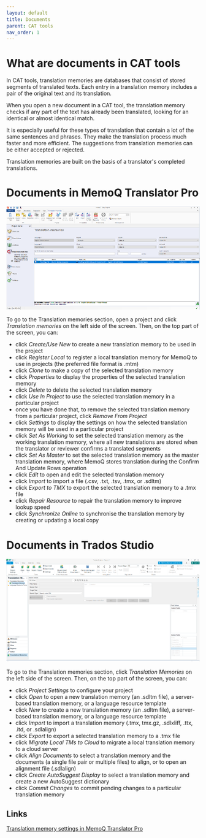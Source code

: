 ```yaml
---
layout: default
title: Documents
parent: CAT tools
nav_order: 1
---
```


# **What are documents in CAT tools**

In CAT tools, translation memories are databases that consist of stored segments of translated texts. Each entry in a translation memory includes a pair of the original text and its translation.

When you open a new document in a CAT tool, the translation memory checks if any part of the text has already been translated, looking for an identical or almost identical match.

It is especially useful for these types of translation that contain a lot of the same sentences and phrases. They make the translation process much faster and more efficient. The suggestions from translation memories can be either accepted or rejected.

Translation memories are built on the basis of a translator's completed translations.

# **Documents in MemoQ Translator Pro**

![](../../assets/images/Picture28.png)

To go to the Translation memories section, open a project and click *Translation memories* on the left side of the screen. Then, on the top part of the screen, you can:

- click *Create/Use New* to create a new translation memory to be used in the project 
- click *Register Local* to register a local translation memory for MemoQ to use in projects (the preferred file format is .mtm)
- click *Clone* to make a copy of the selected translation memory
- click *Properties* to display the properties of the selected translation memory
- click *Delete* to delete the selected translation memory
- click *Use In Project* to use the selected translation memory in a particular project
- once you have done that, to remove the selected translation memory from a particular project, click *Remove From Project*
- click *Settings* to display the settings on how the selected translation memory will be used in a particular project
- click *Set As Working* to set the selected translation memory as the working translation memory, where all new translations are stored when the translator or reviewer confirms a translated segments
- click *Set As Master* to set the selected translation memory as the master translation memory, where MemoQ stores translation during the Confirm And Update Rows operation
- click *Edit* to open and edit the selected translation memory
- click *Import* to import a file (.csv, .txt, .tsv, .tmx, or .sdltm)
- click *Export to TMX* to export the selected translation memory to a .tmx file
- click *Repair Resource* to repair the translation memory to improve lookup speed
- click *Synchronize Online* to synchronise the translation memory by creating or updating a local copy


# **Documents in Trados Studio**

![](../../assets/images/Picture30.png)

To go to the Translation memories section, click *Translation Memories* on the left side of the screen. Then, on the top part of the screen, you can:

- click *Project Settings* to configure your project
- click *Open* to open a new translation memory (an .sdltm file), a server-based translation memory, or a language resource template
- click *New* to create a new translation memory (an .sdltm file), a server-based translation memory, or a language resource template
- click *Import* to import a translation memory (.tmx, tmx.gz, .sdlxliff, .ttx, .itd, or .sdlalign)
- click *Export* to export a selected translation memory to a .tmx file
- click *Migrate Local TMs to Cloud* to migrate a local translation memory to a cloud server
- click *Align Documents* to select a translation memory and the documents (a single file pair or multiple files) to align, or to open an alignment file (.sdlalign)
- click *Create AutoSuggest Display* to select a translation memory and create a new AutoSuggest dictionary
- click *Commit Changes* to commit pending changes to a particular translation memory

## **Links**

[Translation memory settings in MemoQ Translator Pro](https://docs.memoq.com/current/en/Things/things-tm-settings.html)
